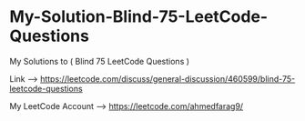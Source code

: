# My-Solution-Blind-75-LeetCode-Questions
My Solutions to ( Blind 75 LeetCode Questions )

Link --> https://leetcode.com/discuss/general-discussion/460599/blind-75-leetcode-questions


My LeetCode Account --> https://leetcode.com/ahmedfarag9/
